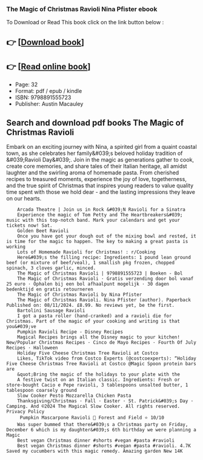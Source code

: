 ### The Magic of Christmas Ravioli Nina Pfister ebook

To Download or Read This book click on the link button below :

## 👉  [**[Download book](http://get-pdfs.com/download.php?group=book&from=github.com&id=721138&lnk=1081 "Download book")**]

## 👉  [**[Read online book](http://get-pdfs.com/download.php?group=book&from=github.com&id=721138&lnk=1081 "Read online book")**]


* Page: 32
* Format: pdf / epub / kindle
* ISBN: 9798891555723
* Publisher: Austin Macauley



## Search and download pdf books The Magic of Christmas Ravioli



Embark on an exciting journey with Nina, a spirited girl from a quaint coastal town, as she celebrates her family&amp;#039;s beloved holiday tradition of &amp;#039;Ravioli Day&amp;#039;. Join in the magic as generations gather to cook, create core memories, and share tales of their Italian heritage, all amidst laughter and the swirling aroma of homemade pasta. From cherished recipes to treasured moments, experience the joy of love, togetherness, and the true spirit of Christmas that inspires young readers to value quality time spent with those we hold dear - and the lasting impressions they leave on our hearts.


        Arcada Theatre | Join us in Rock &#039;N Ravioli for a Sinatra
        Experience the magic of Tom Petty and The Heartbreakers&#039; music with this top-notch band. Mark your calendars and get your tickets now! Sat.
        Golden Beet Ravioli
        Once you have got your dough out of the mixing bowl and rested, it is time for the magic to happen. The key to making a great pasta is working 
        Lots of Homemade Ravioli for Christmas! : r/Cooking
        Here&#039;s the filling recipe: Ingredients: 1 pound lean ground beef (or mixture of beef/veal), 1 smallish pkg frozen, chopped spinach, 3 cloves garlic, minced.
        The Magic of Christmas Ravioli | 9798891555723 | Boeken - Bol
        The Magic of Christmas Ravioli · Gratis verzending door bol vanaf 25 euro · Ophalen bij een bol afhaalpunt mogelijk · 30 dagen bedenktijd en gratis retourneren 
        The Magic of Christmas Ravioli by Nina Pfister
        The Magic of Christmas Ravioli. Nina Pfister (author). Paperback Published on: 08/11/2024. £8.99. No reviews yet, be the first.
        Bartolini Sausage Ravioli
        I got a pasta roller (hand-cranked) and a ravioli die for Christmas. Part of the magic of your cooking and writing is that you&#039;ve 
        Pumpkin Ravioli Recipe - Disney Recipes
        Magical Recipes brings all the Disney magic to your kitchen! New/Popular Christmas Recipes · Cinco de Mayo Recipes · Fourth Of July Recipes · Halloween 
        Holiday Five Cheese Christmas Tree Ravioli at Costco
        Likes, TikTok video from Costco Experts (@costcoexperts): “Holiday Five Cheese Christmas Tree Ravioli at Costco @Magic Spoon protein bars are 
        &quot;Bring the magic of the holidays to your plate with the
        A festive twist on an Italian classic. Ingredients: Fresh or store-bought Cacio e Pepe ravioli, 3 tablespoons unsalted butter, 1 tablespoon coarsely ground 
        Slow Cooker Pesto Mozzarella Chicken Pasta
        Thanksgiving/Christmas · Fall · Easter · St. Patrick&#039;s Day · Camping. And ©2024 The Magical Slow Cooker. All rights reserved. Privacy Policy 
        ️ Pumpkin Mascarpone Ravioli 📍 Forest and Field ⭐️ 10/10
        Was super bummed that there&#039;s a Christmas party on Friday, December 6 which is my daughter&#039;s 6th birthday we were planning a Magic 
        Best vegan Christmas dinner #shorts #vegan #pasta #ravioli
        Best vegan Christmas dinner #shorts #vegan #pasta #ravioli. 4.7K Saved my cucumbers with this magic remedy. Amazing garden New 14K 
    




